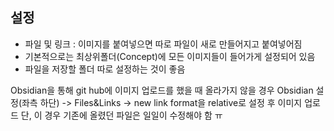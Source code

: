 ## 설정
- 파일 및 링크 : 이미지를  붙여넣으면 따로 파일이 새로 만들어지고 붙여넣어짐
- 기본적으로는 최상위폴더(Concept)에 모든 이미지들이 들어가게 설정되어 있음
- 파일을 저장할 폴더 따로 설정하는 것이 좋음

Obsidian을 통해 git hub에 이미지 업로드를 했을 때 올라가지 않을 경우
Obsidian 설정(좌측 하단) -> Files&Links -> new link format을  relative로 설정 후 이미지 업로드
단, 이 경우 기존에 올렸던 파일은 일일이 수정해야 함 ㅠ